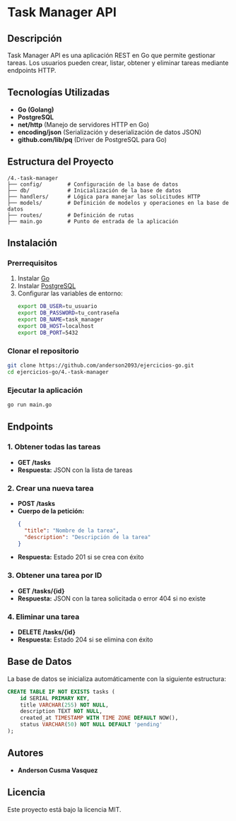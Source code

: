 # Task Manager API

## Descripción
Task Manager API es una aplicación REST en Go que permite gestionar tareas. Los usuarios pueden crear, listar, obtener y eliminar tareas mediante endpoints HTTP.

## Tecnologías Utilizadas
- **Go (Golang)**
- **PostgreSQL**
- **net/http** (Manejo de servidores HTTP en Go)
- **encoding/json** (Serialización y deserialización de datos JSON)
- **github.com/lib/pq** (Driver de PostgreSQL para Go)

## Estructura del Proyecto
```
/4.-task-manager
├── config/        # Configuración de la base de datos
├── db/            # Inicialización de la base de datos
├── handlers/      # Lógica para manejar las solicitudes HTTP
├── models/        # Definición de modelos y operaciones en la base de datos
├── routes/        # Definición de rutas
├── main.go        # Punto de entrada de la aplicación
```

## Instalación
### Prerrequisitos
1. Instalar [Go](https://go.dev/doc/install)
2. Instalar [PostgreSQL](https://www.postgresql.org/download/)
3. Configurar las variables de entorno:
   ```sh
   export DB_USER=tu_usuario
   export DB_PASSWORD=tu_contraseña
   export DB_NAME=task_manager
   export DB_HOST=localhost
   export DB_PORT=5432
   ```

### Clonar el repositorio
```sh
git clone https://github.com/anderson2093/ejercicios-go.git
cd ejercicios-go/4.-task-manager
```

### Ejecutar la aplicación
```sh
go run main.go
```

## Endpoints
### 1. Obtener todas las tareas
- **GET /tasks**
- **Respuesta:** JSON con la lista de tareas

### 2. Crear una nueva tarea
- **POST /tasks**
- **Cuerpo de la petición:**
  ```json
  {
    "title": "Nombre de la tarea",
    "description": "Descripción de la tarea"
  }
  ```
- **Respuesta:** Estado 201 si se crea con éxito

### 3. Obtener una tarea por ID
- **GET /tasks/{id}**
- **Respuesta:** JSON con la tarea solicitada o error 404 si no existe

### 4. Eliminar una tarea
- **DELETE /tasks/{id}**
- **Respuesta:** Estado 204 si se elimina con éxito

## Base de Datos
La base de datos se inicializa automáticamente con la siguiente estructura:
```sql
CREATE TABLE IF NOT EXISTS tasks (
    id SERIAL PRIMARY KEY,
    title VARCHAR(255) NOT NULL,
    description TEXT NOT NULL,
    created_at TIMESTAMP WITH TIME ZONE DEFAULT NOW(),
    status VARCHAR(50) NOT NULL DEFAULT 'pending'
);
```

## Autores
- **Anderson Cusma Vasquez**

## Licencia
Este proyecto está bajo la licencia MIT.

